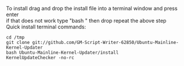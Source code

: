 To install drag and drop the install file into a terminal window and press enter<br>
if that does not work type "bash " then drop repeat the above step<br>
Quick install terminal commands:<br>
<pre><code>cd /tmp
git clone git://github.com/GM-Script-Writer-62850/Ubuntu-Mainline-Kernel-Updater
bash Ubuntu-Mainline-Kernel-Updater/install
KernelUpdateChecker -no-rc</code></pre>
